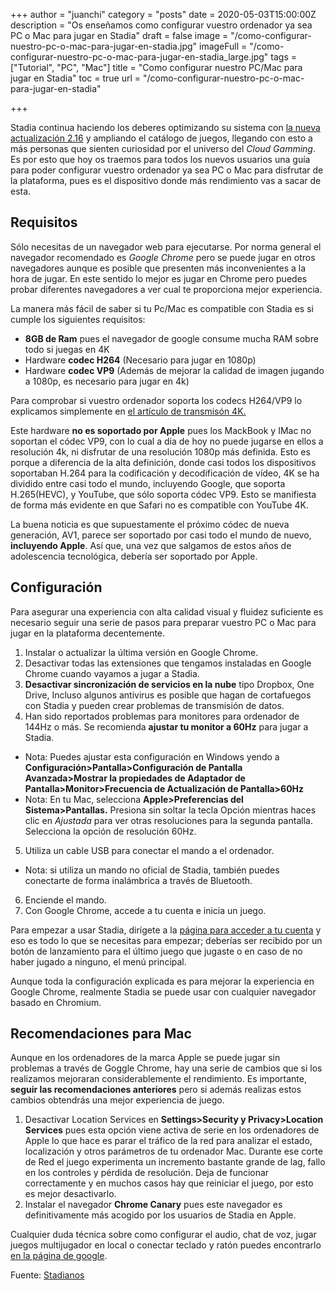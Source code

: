 +++
author = "juanchi"
category = "posts"
date = 2020-05-03T15:00:00Z
description = "Os enseñamos como configurar vuestro ordenador ya sea PC o Mac para jugar en Stadia"
draft = false
image = "/como-configurar-nuestro-pc-o-mac-para-jugar-en-stadia.jpg"
imageFull = "/como-configurar-nuestro-pc-o-mac-para-jugar-en-stadia_large.jpg"
tags = ["Tutorial", "PC", "Mac"]
title = "Como configurar nuestro PC/Mac para jugar en Stadia"
toc = true
url = "/como-configurar-nuestro-pc-o-mac-para-jugar-en-stadia"

+++

Stadia continua haciendo los deberes optimizando su sistema con <a class="u-anchor" href="/stadia-prepara-actualizacion-2-16">la nueva actualización 2.16</a> y ampliando el catálogo de juegos, llegando con esto a más personas que sienten curiosidad por el universo del *Cloud Gamming*.
Es por esto que hoy os traemos para todos los nuevos usuarios una guía para poder configurar vuestro ordenador ya sea PC o Mac para disfrutar de la plataforma, pues es el dispositivo donde más rendimiento vas a sacar de esta.

## Requisitos

Sólo necesitas de un navegador web para ejecutarse. Por norma general el navegador recomendado es *Google Chrome* pero se puede jugar en otros navegadores aunque es posible que presenten más inconvenientes a la hora de jugar. En este sentido lo mejor es jugar en Chrome pero puedes probar diferentes navegadores a ver cual te proporciona mejor experiencia. 

La manera más fácil de saber si tu Pc/Mac es compatible con Stadia es si cumple los siguientes requisitos:

* **8GB de Ram** pues el navegador de google consume mucha RAM sobre todo si juegas en 4K
* Hardware **codec H264** (Necesario para jugar en 1080p)
* Hardware **codec VP9** (Además de mejorar la calidad de imagen jugando a 1080p, es necesario para jugar en 4k)

Para comprobar si vuestro ordenador soporta los codecs H264/VP9 lo explicamos simplemente en <a class="u-anchor" href="/stadia-extiende-la-transmision-4k-a-google-chrome">el artículo de transmisón 4K.</a> 

Este hardware **no es soportado por Apple** pues los MackBook y IMac no soportan el códec VP9, con lo cual a día de hoy no puede jugarse en ellos a resolución 4k, ni disfrutar de una resolución 1080p más definida. Esto es porque a diferencia de la alta definición, donde casi todos los dispositivos soportaban H.264 para la codificación y decodificación de vídeo, 4K se ha dividido entre casi todo el mundo, incluyendo Google, que soporta H.265(HEVC), y YouTube, que sólo soporta códec VP9. Esto se manifiesta de forma más evidente en que Safari no es compatible con YouTube 4K.

La buena noticia es que  supuestamente el próximo códec de nueva generación, AV1, parece ser soportado por casi todo el mundo de nuevo, **incluyendo Apple**. Así que, una vez que salgamos de estos años de adolescencia tecnológica, debería ser soportado por Apple.

## Configuración

Para asegurar una experiencia con alta calidad visual y fluidez suficiente es necesario seguir una serie de pasos para preparar vuestro PC o Mac para jugar en la plataforma decentemente.

1. Instalar o actualizar la última versión en Google Chrome.​
2. Desactivar todas las extensiones que tengamos instaladas en Google Chrome cuando vayamos a jugar a Stadia.​
3. **Desactivar sincronización de servicios en la nube** tipo Dropbox, One Drive, Incluso algunos antivirus es posible que hagan de cortafuegos con Stadia y pueden crear problemas de transmisión de datos.
4. Han sido reportados problemas para monitores para ordenador de 144Hz o más. Se recomienda **ajustar tu monitor a 60Hz** para jugar a Stadia.
-  Nota: Puedes ajustar esta configuración en Windows yendo a **Configuración>Pantalla>Configuración de Pantalla Avanzada>Mostrar la propiedades de Adaptador de Pantalla>Monitor>Frecuencia de Actualización de Pantalla>60Hz**
- Nota: En tu Mac, selecciona **Apple>Preferencias del Sistema>Pantallas.**
Presiona sin soltar la tecla Opción mientras haces clic en *Ajustada* para ver otras resoluciones para la segunda pantalla. Selecciona la opción de resolución 60Hz.
5. Utiliza un cable USB para conectar el mando a el ordenador.
- Nota: si utiliza un mando no oficial de Stadia, también puedes conectarte de forma inalámbrica a través de Bluetooth.
6. Enciende el mando.
7. Con Google Chrome, accede a tu cuenta e inicia un juego.

Para empezar a usar Stadia, dirígete a la <a class="u-anchor" href="https://stadia.google.com target=" target="_blank" rel="nofollow noopener">página para acceder a tu cuenta</a> y eso es todo lo que se necesitas para empezar; deberías ser recibido por un botón de lanzamiento para el último juego que jugaste o en caso de no haber jugado a ninguno, el menú principal.

Aunque toda la configuración explicada es para mejorar la experiencia en Google Chrome, realmente Stadia se puede usar con cualquier navegador basado en Chromium.

## Recomendaciones para Mac

Aunque en los ordenadores de la marca Apple se puede jugar sin problemas a través de Goggle Chrome, hay una serie de cambios que si los realizamos mejoraran considerablemente el rendimiento. Es importante, **seguir las recomendaciones anteriores** pero si además realizas estos cambios obtendrás una mejor experiencia de juego.

1. Desactivar Location Services en **Settings>Security y Privacy>Location Services** pues esta opción viene activa de serie en los ordenadores de Apple lo que hace es parar el tráfico de la red para analizar el estado, localización y otros parámetros de tu ordenador Mac. Durante ese corte de Red el juego experimenta un incremento bastante grande de lag, fallo en los controles y pérdida de resolución. Deja de funcionar correctamente y en muchos casos hay que reiniciar el juego, por esto es mejor desactivarlo.
2. Instalar el navegador **Chrome Canary** pues este navegador es definitivamente más acogido por los usuarios de Stadia en Apple.

Cualquier duda técnica sobre como configurar el audio, chat de voz, jugar juegos multijugador en local o conectar teclado y ratón puedes encontrarlo  <a class="u-anchor" href="https://support.google.com/stadia/answer/9598981?hl=en" target="_blank" rel="nofollow noopener">en la página de google</a>.

Fuente: <a class="u-anchor" href="https://stadianos.com/tema/como-configurar-nuestro-pc-mac-para-jugar-a-stadia.208/" target="_blank" rel="nofollow noopener">Stadianos</a> 